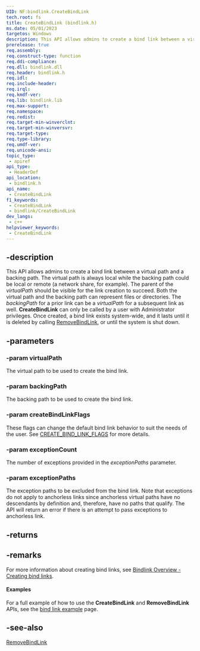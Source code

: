 ```yaml
---
UID: NF:bindlink.CreateBindLink
tech.root: fs
title: CreateBindLink (bindlink.h)
ms.date: 05/01/2023
targetos: Windows
description: This API allows admins to create a bind link between a virtual path and a backing path.
prerelease: true
req.assembly: 
req.construct-type: function
req.ddi-compliance: 
req.dll: bindlink.dll
req.header: bindlink.h
req.idl: 
req.include-header: 
req.irql: 
req.kmdf-ver: 
req.lib: bindlink.lib
req.max-support: 
req.namespace: 
req.redist: 
req.target-min-winverclnt: 
req.target-min-winversvr: 
req.target-type: 
req.type-library: 
req.umdf-ver: 
req.unicode-ansi: 
topic_type:
 - apiref
api_type:
 - HeaderDef
api_location:
 - bindlink.h
api_name:
 - CreateBindLink
f1_keywords:
 - CreateBindLink
 - bindlink/CreateBindLink
dev_langs:
 - c++
helpviewer_keywords:
 - CreateBindLink
---
```


## -description

This API allows admins to create a bind link between a virtual path and a backing path. The virtual path is always local while the backing path could be local or remote (a network share, for example). The parent of the *virtualPath* should be visible for the link creation to succeed. Both the virtual path and the backing path can represent files or directories. The *backingPath* for a prior link can be a *virtualPath* for a subsequent link as well. **CreateBindLink** can only be called by a user with Administrator privileges. Once created, a bind link exists system-wide, and it lasts until it is deleted by calling [RemoveBindLink](nf-bindlink-removebindlink.md), or until the system is shut down.

## -parameters

### -param virtualPath

The virtual path to be used to create the bind link.

### -param backingPath

The backing path to be used to create the bind link.

### -param createBindLinkFlags

These flags can change the default bind link behavior to suit the needs of the user. See [CREATE_BIND_LINK_FLAGS](ne-bindlink-create_bind_link_flags.md) for more details.

### -param exceptionCount

The number of exceptions provided in the *exceptionPaths* parameter.

### -param exceptionPaths

The exception paths to be excluded from the bind link. Note that exceptions do not apply to anchorless links since anchorless virtual paths have no descendants by definition and, therefore, have no paths that qualify. The API will return an error if there is an attempt to pass exceptions to anchorless link.

## -returns

## -remarks

For more information about creating bind links, see [Bindlink Overview - Creating bind links](/windows/win32/bindlink/bindlink-overview#create-bind-links).

#### Examples

For a full example of how to use the **CreateBindLink** and **RemoveBindLink** APIs, see the [bind link example](/windows/win32/bindlink/bindlink-example) page.

## -see-also

[RemoveBindLink](nf-bindlink-removebindlink.md)
